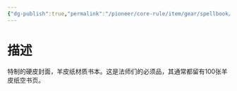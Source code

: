 ```yaml
---
{"dg-publish":true,"permalink":"/pioneer/core-rule/item/gear/spellbook/"}
---
```


# 描述
特制的硬皮封面，羊皮纸材质书本。这是法师们的必须品，其通常都留有100张羊皮纸空书页。